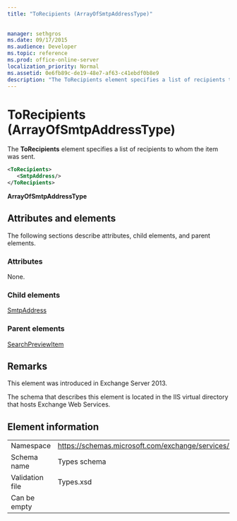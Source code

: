 ```yaml
---
title: "ToRecipients (ArrayOfSmtpAddressType)"
 
 
manager: sethgros
ms.date: 09/17/2015
ms.audience: Developer
ms.topic: reference
ms.prod: office-online-server
localization_priority: Normal
ms.assetid: 0e6fb89c-de19-48e7-af63-c41ebdf0b8e9
description: "The ToRecipients element specifies a list of recipients to whom the item was sent."
---
```


# ToRecipients (ArrayOfSmtpAddressType)

The **ToRecipients** element specifies a list of recipients to whom the item was sent. 
  
```XML
<ToRecipients>
   <SmtpAddress/>
</ToRecipients>
```

 **ArrayOfSmtpAddressType**
## Attributes and elements

The following sections describe attributes, child elements, and parent elements.
  
### Attributes

None.
  
### Child elements

[SmtpAddress](smtpaddress.md)
  
### Parent elements

[SearchPreviewItem](searchpreviewitem.md)
  
## Remarks

This element was introduced in Exchange Server 2013.
  
The schema that describes this element is located in the IIS virtual directory that hosts Exchange Web Services.
  
## Element information

|||
|:-----|:-----|
|Namespace  <br/> |https://schemas.microsoft.com/exchange/services/2006/types  <br/> |
|Schema name  <br/> |Types schema  <br/> |
|Validation file  <br/> |Types.xsd  <br/> |
|Can be empty  <br/> ||
   

